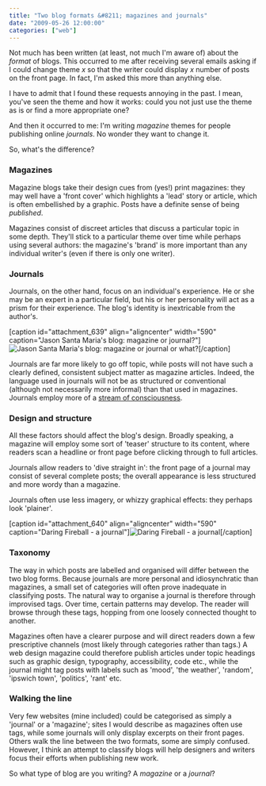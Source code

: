 ```yaml
---
title: "Two blog formats &#8211; magazines and journals"
date: "2009-05-26 12:00:00"
categories: ["web"]
---
```



Not much has been written (at least, not much I'm aware of) about the _format_ of blogs. This occurred to me after receiving several emails asking if I could change theme _x_ so that the writer could display _x_ number of posts on the front page. In fact, I'm asked this more than anything else.

I have to admit that I found these requests annoying in the past. I mean, you've seen the theme and how it works: could you not just use the theme as is or find a more appropriate one?

And then it occurred to me: I'm writing _magazine_ themes for people publishing online _journals_. No wonder they want to change it.

So, what's the difference?


### Magazines


Magazine blogs take their design cues from (yes!) print magazines: they may well have a 'front cover' which highlights a 'lead' story or article, which is often embellished by a graphic. Posts have a definite sense of being _published_.

Magazines consist of discreet articles that discuss a particular topic in some depth. They'll stick to a particular theme over time while perhaps using several authors: the magazine's 'brand' is more important than any individual writer's (even if there is only one writer).


### Journals


Journals, on the other hand, focus on an individual's experience. He or she may be an expert in a particular field, but his or her personality will act as a prism for their experience. The blog's identity is inextricable from the author's.

[caption id="attachment_639" align="aligncenter" width="590" caption="Jason Santa Maria's blog: magazine or journal?"]![Jason Santa Maria's blog: magazine or journal or what?](https://leonpaternoster.com/wp-content/uploads/2009/05/jsm.jpg)[/caption]

Journals are far more likely to go off topic, while posts will not have such a clearly defined, consistent subject matter as magazine articles. Indeed, the language used in journals will not be as structured or conventional (although not necessarily more informal) than that used in magazines. Journals employ more of a [stream of consciousness](https://en.wikipedia.org/wiki/Stream_of_consciousness_(narrative_mode)).


### Design and structure


All these factors should affect the blog's design. Broadly speaking, a magazine will employ some sort of 'teaser' structure to its content, where readers scan a headline or front page before clicking through to full articles.

Journals allow readers to 'dive straight in': the front page of a journal may consist of several complete posts; the overall appearance is less structured and more wordy than a magazine.

Journals often use less imagery, or whizzy graphical effects: they perhaps look 'plainer'.

[caption id="attachment_640" align="aligncenter" width="590" caption="Daring Fireball - a journal"]![Daring Fireball - a journal](https://leonpaternoster.com/wp-content/uploads/2009/05/daring.jpg)[/caption]


### Taxonomy


The way in which posts are labelled and organised will differ between the two blog forms. Because journals are more personal and idiosynchratic than magazines, a small set of categories will often prove inadequate in classifying posts. The natural way to organise a journal is therefore through improvised tags. Over time, certain patterns may develop. The reader will browse through these tags, hopping from one loosely connected thought to another.

Magazines often have a clearer purpose and will direct readers down a few prescriptive channels (most likely through categories rather than tags.) A web design magazine could therefore publish articles under topic headings such as graphic design, typography, accessibility, code etc., while the journal might tag posts with labels such as 'mood', 'the weather', 'random', 'ipswich town', 'politics', 'rant' etc.


### Walking the line


Very few websites (mine included) could be categorised as simply a 'journal' or a 'magazine'; sites I would describe as magazines often use tags, while some journals will only display excerpts on their front pages. Others walk the line between the two formats, some are simply confused. However, I think an attempt to classify blogs will help designers and writers focus their efforts when publishing new work.

So what type of blog are you writing? A _magazine_ or a _journal_?
